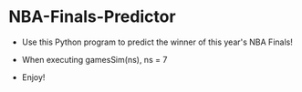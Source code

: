# NBA-Finals-Predictor
- Use this Python program to predict the winner of this year's NBA Finals!

- When executing gamesSim(ns), ns = 7

- Enjoy!
